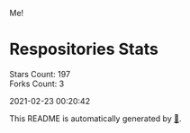 Me!

# Respositories Stats
Stars Count: 197  
Forks Count: 3

2021-02-23 00:20:42  

This README is automatically generated by [🐰](https://github.com/rnitta/rnitta).
